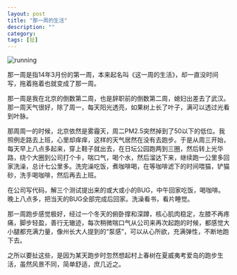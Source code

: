 ```yaml
---
layout: post
title: "那一周的生活"
description: ""
category: 
tags: [扯]
---
```

![running](http://interbbs.b0.upaiyun.com/running.jpg)

那一周是指14年3月份的第一周，本来起名叫《这一周的生活》，却一直没时间写，拖着拖着也就变成了那一周。

那一周是我在北京的倒数第二周，也是辞职前的倒数第二周，媳妇出差去了武汉。那一周天气很好，除了周一，每天阳光透亮，如果树上长了叶子，满可以透过光看到叶脉。

那周周一的时候，北京依然是雾霾天，周二PM2.5突然掉到了50以下的低位。我照例走路去上班，心里却痒痒，这样的天气居然在没有去跑步。于是从周三开始，每天早上八点多起来，穿上鞋子就出去，在日坛公园跑两到三圈，然后转上光华路，绕个大圈到公司打个卡，喘口气，喝个水，然后溜达下来，继续跑一公里多回家洗澡，总计七公里多。洗完澡吃饭，煮咖啡喝，在等咖啡滤下的时间喂猫，铲猫砂，洗手喝咖啡，然后再去上班。

在公司写代码，解三个测试提出来的或大或小的BUG，中午回家吃饭，喝咖啡。晚上八点多，把当天的BUG全部完成后回家。洗澡看书，看片睡觉。

那一周跑步感觉极好，经过一个冬天的俯卧撑和深蹲，核心肌肉稳定，左膝不再疼痛，脚步轻盈，善行无辙迹，每次稍微喘口气从公司来再次起跑的时候，都感觉大小腿都充满力量，像州长大人提到的“泵感”，可以从心所欲，充满弹性，不断地跑下去。

之所以要扯这些，是因为某天跑步时忽然想起村上春树在夏威夷考爱岛的跑步生活，虽然风景不同，简单舒适，庶几近之。